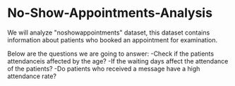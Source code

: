 # No-Show-Appointments-Analysis

We will analyze "noshowappointments" dataset, this dataset contains information about patients who booked an appointment for examination.

Below are the questions we are going to answer:
  -Check if the patients attendanceis affected by the age?
  -If the waiting days affect the attendance of the patients?
  -Do patients who received a message have a high attendance rate?
